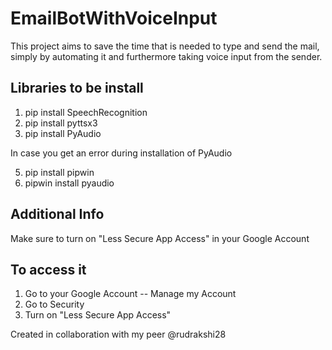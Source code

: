 # EmailBotWithVoiceInput
This project aims to save the time that is needed to type and send the mail, simply by automating it and furthermore taking voice input from the sender.

## Libraries to be install
1. pip install SpeechRecognition
2. pip install pyttsx3
3. pip install PyAudio

In case you get an error during installation of PyAudio

5. pip install pipwin
6. pipwin install pyaudio

## Additional Info
Make sure to turn on "Less Secure App Access" in your Google Account

## To access it
1. Go to your Google Account -- Manage my Account
2. Go to Security
3. Turn on "Less Secure App Access"


Created in collaboration with my peer @rudrakshi28

